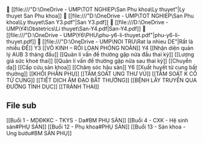 📁 [[file:///"D:\OneDrive - UMP\TOT NGHIEP\San Phu khoa\Ly thuyet"|Ly thuyet San Phu khoa]]
📄 [[file:///"D:\OneDrive - UMP\TOT NGHIEP\San Phu khoa\Ly thuyet\San Y3.pdf"|San Y3.pdf]]
📄 [[file:///D:\OneDrive - UMP\Y4\Obstetrics\Li thuyet\San-Y4.pdf|San-Y4.pdf]]
📄 [[file:///"D:\OneDrive - UMP\Y6\PHU\phu-y6-li-thuyet.pdf"|phu-y6-li-thuyet.pdf]]
📁 [[file:///"D:\OneDrive - UMP\NOI TRU\Rat la nhieu DE"|Rất là nhiều ĐỀ]]
Y3
[[VÔ KINH – RỐI LOẠN PHÓNG NOÃN]]
Y4
[[Nhận diện quản lý AUB 3 tháng đầu]]
[[Quản lí vấn đề thường gặp nửa đầu thai kỳ]]
[[Lượng giá sức khoẻ thai]]
[[Quản lí vấn đề thường gặp nửa sau thai kỳ]]
[[Chuyển dạ]]
[[Cấp cứu sản khoa]]
[[Chăm sóc hậu sản]]
Y6
[[Xuất huyết tử cung bất thường]] 
[[KHỐI PHẦN PHỤ]] 
[[TẦM SOÁT UNG THƯ VÚ]] 
[[TẦM SOÁT K CỔ TỬ CUNG]] 
[[TIẾT DỊCH ÂM ĐẠO BẤT THƯỜNG]] 
[[BỆNH LÂY TRUYỀN QUA ĐƯỜNG TÌNH DỤC]] 
[[TRÁNH THAI]] 

## File sub
[[Buổi 1 - MDĐKKC - TKYS - Da#BM PHỤ SẢN]]
[[Buổi 4 - CXK - Hệ sinh sản#PHỤ SẢN]]
[[Buổi 12 - Phụ khoa#PHỤ SẢN]]
[[Buổi 13 - Sản khoa - Ung bướu#BM SẢN PHỤ]]


